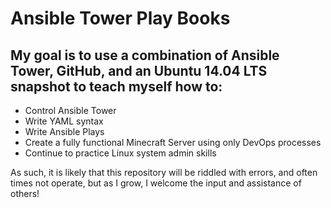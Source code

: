# Ansible Tower Play Books
##
## My goal is to use a combination of Ansible Tower, GitHub, and an Ubuntu 14.04 LTS snapshot to teach myself how to:
  - Control Ansible Tower
  - Write YAML syntax
  - Write Ansible Plays
  - Create a fully functional Minecraft Server using only DevOps processes
  - Continue to practice Linux system admin skills

As such, it is likely that this repository will be riddled with errors, and often times not operate, but as I grow, I welcome the input and assistance of others!
